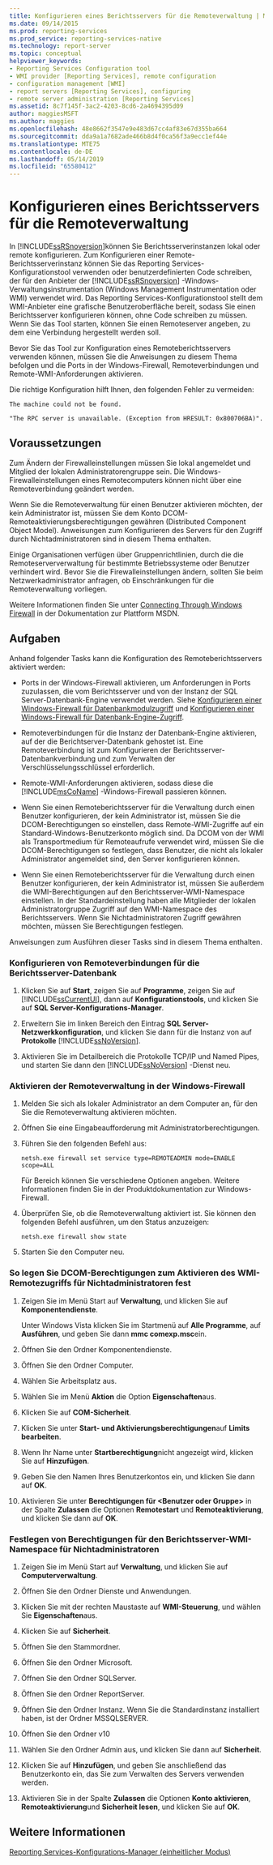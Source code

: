 ```yaml
---
title: Konfigurieren eines Berichtsservers für die Remoteverwaltung | Microsoft-Dokumentation
ms.date: 09/14/2015
ms.prod: reporting-services
ms.prod_service: reporting-services-native
ms.technology: report-server
ms.topic: conceptual
helpviewer_keywords:
- Reporting Services Configuration tool
- WMI provider [Reporting Services], remote configuration
- configuration management [WMI]
- report servers [Reporting Services], configuring
- remote server administration [Reporting Services]
ms.assetid: 8c7f145f-3ac2-4203-8cd6-2a4694395d09
author: maggiesMSFT
ms.author: maggies
ms.openlocfilehash: 48e8662f3547e9e483d67cc4af83e67d355ba664
ms.sourcegitcommit: dda9a1a7682ade466b8d4f0ca56f3a9ecc1ef44e
ms.translationtype: MTE75
ms.contentlocale: de-DE
ms.lasthandoff: 05/14/2019
ms.locfileid: "65580412"
---
```

# <a name="configure-a-report-server-for-remote-administration"></a>Konfigurieren eines Berichtsservers für die Remoteverwaltung
  In [!INCLUDE[ssRSnoversion](../../includes/ssrsnoversion-md.md)]können Sie Berichtsserverinstanzen lokal oder remote konfigurieren. Zum Konfigurieren einer Remote-Berichtsserverinstanz können Sie das Reporting Services-Konfigurationstool verwenden oder benutzerdefinierten Code schreiben, der für den Anbieter der [!INCLUDE[ssRSnoversion](../../includes/ssrsnoversion-md.md)] -Windows-Verwaltungsinstrumentation (Windows Management Instrumentation oder WMI) verwendet wird. Das Reporting Services-Konfigurationstool stellt dem WMI-Anbieter eine grafische Benutzeroberfläche bereit, sodass Sie einen Berichtsserver konfigurieren können, ohne Code schreiben zu müssen. Wenn Sie das Tool starten, können Sie einen Remoteserver angeben, zu dem eine Verbindung hergestellt werden soll.  
  
 Bevor Sie das Tool zur Konfiguration eines Remoteberichtsservers verwenden können, müssen Sie die Anweisungen zu diesem Thema befolgen und die Ports in der Windows-Firewall, Remoteverbindungen und Remote-WMI-Anforderungen aktivieren.  
  
 Die richtige Konfiguration hilft Ihnen, den folgenden Fehler zu vermeiden:  
  
 `The machine could not be found.`  
  
 `"The RPC server is unavailable. (Exception from HRESULT: 0x800706BA)".`  
  
## <a name="prerequisites"></a>Voraussetzungen  
 Zum Ändern der Firewalleinstellungen müssen Sie lokal angemeldet und Mitglied der lokalen Administratorengruppe sein. Die Windows-Firewalleinstellungen eines Remotecomputers können nicht über eine Remoteverbindung geändert werden.  
  
 Wenn Sie die Remoteverwaltung für einen Benutzer aktivieren möchten, der kein Administrator ist, müssen Sie dem Konto DCOM-Remoteaktivierungsberechtigungen gewähren (Distributed Component Object Model). Anweisungen zum Konfigurieren des Servers für den Zugriff durch Nichtadministratoren sind in diesem Thema enthalten.  
  
 Einige Organisationen verfügen über Gruppenrichtlinien, durch die die Remoteserververwaltung für bestimmte Betriebssysteme oder Benutzer verhindert wird. Bevor Sie die Firewalleinstellungen ändern, sollten Sie beim Netzwerkadministrator anfragen, ob Einschränkungen für die Remoteverwaltung vorliegen.  
  
 Weitere Informationen finden Sie unter [Connecting Through Windows Firewall](https://go.microsoft.com/fwlink/?LinkId=63615) in der Dokumentation zur Plattform MSDN.  
  
## <a name="tasks"></a>Aufgaben  
 Anhand folgender Tasks kann die Konfiguration des Remoteberichtsservers aktiviert werden:  
  
-   Ports in der Windows-Firewall aktivieren, um Anforderungen in Ports zuzulassen, die vom Berichtsserver und von der Instanz der SQL Server-Datenbank-Engine verwendet werden.  Siehe [Konfigurieren einer Windows-Firewall für Datenbankmodulzugriff](../../reporting-services/report-server/configure-a-firewall-for-report-server-access.md) und [Konfigurieren einer Windows-Firewall für Datenbank-Engine-Zugriff](../../database-engine/configure-windows/configure-a-windows-firewall-for-database-engine-access.md).  
  
-   Remoteverbindungen für die Instanz der Datenbank-Engine aktivieren, auf der die Berichtserver-Datenbank gehostet ist. Eine Remoteverbindung ist zum Konfigurieren der Berichtsserver-Datenbankverbindung und zum Verwalten der Verschlüsselungsschlüssel erforderlich.  
  
-   Remote-WMI-Anforderungen aktivieren, sodass diese die [!INCLUDE[msCoName](../../includes/msconame-md.md)] -Windows-Firewall passieren können.  
  
-   Wenn Sie einen Remoteberichtsserver für die Verwaltung durch einen Benutzer konfigurieren, der kein Administrator ist, müssen Sie die DCOM-Berechtigungen so einstellen, dass Remote-WMI-Zugriffe auf ein Standard-Windows-Benutzerkonto möglich sind. Da DCOM von der WMI als Transportmedium für Remoteaufrufe verwendet wird, müssen Sie die DCOM-Berechtigungen so festlegen, dass Benutzer, die nicht als lokaler Administrator angemeldet sind, den Server konfigurieren können.  
  
-   Wenn Sie einen Remoteberichtsserver für die Verwaltung durch einen Benutzer konfigurieren, der kein Administrator ist, müssen Sie außerdem die WMI-Berechtigungen auf den Berichtsserver-WMI-Namespace einstellen. In der Standardeinstellung haben alle Mitglieder der lokalen Administratorgruppe Zugriff auf den WMI-Namespace des Berichtsservers. Wenn Sie Nichtadministratoren Zugriff gewähren möchten, müssen Sie Berechtigungen festlegen.  
  
 Anweisungen zum Ausführen dieser Tasks sind in diesem Thema enthalten.  
  
### <a name="to-configure-remote-connections-to-the-report-server-database"></a>Konfigurieren von Remoteverbindungen für die Berichtsserver-Datenbank  
  
1.  Klicken Sie auf **Start**, zeigen Sie auf **Programme**, zeigen Sie auf [!INCLUDE[ssCurrentUI](../../includes/sscurrentui-md.md)], dann auf **Konfigurationstools**, und klicken Sie auf **SQL Server-Konfigurations-Manager**.  
  
2.  Erweitern Sie im linken Bereich den Eintrag **SQL Server-Netzwerkkonfiguration**, und klicken Sie dann für die Instanz von auf **Protokolle** [!INCLUDE[ssNoVersion](../../includes/ssnoversion-md.md)].  
  
3.  Aktivieren Sie im Detailbereich die Protokolle TCP/IP und Named Pipes, und starten Sie dann den [!INCLUDE[ssNoVersion](../../includes/ssnoversion-md.md)] -Dienst neu.  
  
### <a name="to-enable-remote-administration-in-windows-firewall"></a>Aktivieren der Remoteverwaltung in der Windows-Firewall  
  
1.  Melden Sie sich als lokaler Administrator an dem Computer an, für den Sie die Remoteverwaltung aktivieren möchten.  
  
2.  Öffnen Sie eine Eingabeaufforderung mit Administratorberechtigungen.  
  
3.  Führen Sie den folgenden Befehl aus:  
  
    ```  
    netsh.exe firewall set service type=REMOTEADMIN mode=ENABLE scope=ALL  
    ```  
  
     Für Bereich können Sie verschiedene Optionen angeben. Weitere Informationen finden Sie in der Produktdokumentation zur Windows-Firewall.  
  
4.  Überprüfen Sie, ob die Remoteverwaltung aktiviert ist. Sie können den folgenden Befehl ausführen, um den Status anzuzeigen:  
  
    ```  
    netsh.exe firewall show state  
    ```  
  
5.  Starten Sie den Computer neu.  
  
### <a name="to-set-dcom-permissions-to-enable-remote-wmi-access-for-non-administrators"></a>So legen Sie DCOM-Berechtigungen zum Aktivieren des WMI-Remotezugriffs für Nichtadministratoren fest  
  
1.  Zeigen Sie im Menü Start auf **Verwaltung**, und klicken Sie auf **Komponentendienste**.  
  
     Unter Windows Vista klicken Sie im Startmenü auf **Alle Programme**, auf **Ausführen**, und geben Sie dann **mmc comexp.msc**ein.  
  
2.  Öffnen Sie den Ordner Komponentendienste.  
  
3.  Öffnen Sie den Ordner Computer.  
  
4.  Wählen Sie Arbeitsplatz aus.  
  
5.  Wählen Sie im Menü **Aktion** die Option **Eigenschaften**aus.  
  
6.  Klicken Sie auf **COM-Sicherheit**.  
  
7.  Klicken Sie unter **Start- und Aktivierungsberechtigungen**auf **Limits bearbeiten**.  
  
8.  Wenn Ihr Name unter **Startberechtigung**nicht angezeigt wird, klicken Sie auf **Hinzufügen**.  
  
9. Geben Sie den Namen Ihres Benutzerkontos ein, und klicken Sie dann auf **OK**.  
  
10. Aktivieren Sie unter **Berechtigungen für \<Benutzer oder Gruppe>** in der Spalte **Zulassen** die Optionen **Remotestart** und **Remoteaktivierung**, und klicken Sie dann auf **OK**.  
  
### <a name="to-set-permissions-on-the-report-server-wmi-namespace-for-non-administrators"></a>Festlegen von Berechtigungen für den Berichtsserver-WMI-Namespace für Nichtadministratoren  
  
1.  Zeigen Sie im Menü Start auf **Verwaltung**, und klicken Sie auf **Computerverwaltung**.  
  
2.  Öffnen Sie den Ordner Dienste und Anwendungen.  
  
3.  Klicken Sie mit der rechten Maustaste auf **WMI-Steuerung**, und wählen Sie **Eigenschaften**aus.  
  
4.  Klicken Sie auf **Sicherheit**.  
  
5.  Öffnen Sie den Stammordner.  
  
6.  Öffnen Sie den Ordner Microsoft.  
  
7.  Öffnen Sie den Ordner SQLServer.  
  
8.  Öffnen Sie den Ordner ReportServer.  
  
9. Öffnen Sie den Ordner Instanz. Wenn Sie die Standardinstanz installiert haben, ist der Ordner MSSQLSERVER.  
  
10. Öffnen Sie den Ordner v10  
  
11. Wählen Sie den Ordner Admin aus, und klicken Sie dann auf **Sicherheit**.  
  
12. Klicken Sie auf **Hinzufügen**, und geben Sie anschließend das Benutzerkonto ein, das Sie zum Verwalten des Servers verwenden werden.  
  
13. Aktivieren Sie in der Spalte **Zulassen** die Optionen **Konto aktivieren**, **Remoteaktivierung**und **Sicherheit lesen**, und klicken Sie auf **OK**.  
  
## <a name="see-also"></a>Weitere Informationen  
 [Reporting Services-Konfigurations-Manager &#40;einheitlicher Modus&#41;](../../reporting-services/install-windows/reporting-services-configuration-manager-native-mode.md)  
  
  

